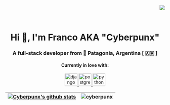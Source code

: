 <div align="right">

![](https://komarev.com/ghpvc/?username=cyberpunx&color=blueviolet)

</div>
<br>
<h1 align="center">Hi 👋, I'm Franco AKA "Cyberpunx"</h1>
<h3 align="center">A full-stack developer from 🗻 Patagonia, Argentina [ 🇦🇷 ]</h3> 

<h4 align="center">Currently in love with:</h4>
<p align="center"> <a href="https://www.djangoproject.com/" target="_blank"> <img src="https://devicons.github.io/devicon/devicon.git/icons/django/django-original.svg" alt="django" width="40" height="40"/> </a> <a href="https://www.postgresql.org" target="_blank"> <img src="https://devicons.github.io/devicon/devicon.git/icons/postgresql/postgresql-original-wordmark.svg" alt="postgresql" width="40" height="40"/> </a> <a href="https://www.python.org" target="_blank"> <img src="https://devicons.github.io/devicon/devicon.git/icons/python/python-original.svg" alt="python" width="40" height="40"/> </a></p>



<div align="center">  
  
| [![Cyberpunx's github stats](https://github-readme-stats.vercel.app/api?username=cyberpunx&count_private=true&show_icons=true&theme=slateorange&hide_border=true&custom_title=Cyberpunx)](https://github.com/anuraghazra/github-readme-stats) | <img align="center" src="https://github-readme-stats.vercel.app/api/top-langs?username=cyberpunx&show_icons=true&locale=en&hide=php" alt="cyberpunx" /> |
|:-:|:-:|


</div>

